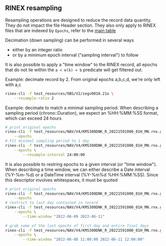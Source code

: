 ## RINEX resampling

Resampling operations are designed to reduce the record data quantity.
They do not impact the file Header section. 
They also only apply to RINEX files that are indexed by `Epochs`,
refer to the [main table](https://github.com/gwbres/rinex/blob/main/README/#supported-rinex-types)

Decimation (down sampling) can be performed in several ways

- either by an integer ratio
- or by a minimum epoch interval ("sampling interval") to follow

It is also possible to apply a "time window" to the RINEX
record, all epochs that do not lie within the `a < e(k) < b` predicate
will get filtered out.

Example: decimate record by 2.
From original epochs a,b,c,d, we're only left with a,c
```bash
rinex-cli -f test_resources/OBS/V2/zegv0010.21o \
    --resample-ratio 2
```

Example: decimate to match a minimal sampling period.
When describing a sampling period (chrono::Duration),
we expect an %HH:%MM:%SS format, which can exceed 24 hours
```bash
# print original epochs
rinex-cli -f test_resources/NAV/V4/KMS300DNK_R_20221591000_01H_MN.rnx.gz \
    --epochs
# Fit minimal sampling period to 1 day
rinex-cli -f test_resources/NAV/V4/KMS300DNK_R_20221591000_01H_MN.rnx.gz \
    --epochs \
        --resample-interval 24:00:00
```

It is also possible to restring epochs to a given interval (or "time window").
When describing a time window, we can either describe a Date interval (%Y-%m-%d)
or a DateTime interval (%Y-%m%d %HH:%MM:%SS).
Since this descriptor involves whitespaces, it must be quoted

```bash
# print original epochs
rinex-cli -f test_resources/NAV/V4/KMS300DNK_R_20221591000_01H_MN.rnx.gz \
    --epochs
# restrict to last day contained in record
rinex-cli -f test_resources/NAV/V4/KMS300DNK_R_20221591000_01H_MN.rnx.gz \
    --epochs \
        --time-window "2022-06-09 2022-06-11" 
 
# grab some of the last epochs of first day and entire final days
rinex-cli -f test_resources/NAV/V4/KMS300DNK_R_20221591000_01H_MN.rnx.gz \
    --epochs \
        --time-window "2022-06-08 11:00:00 2022-06-11 12:00:00" 
```
